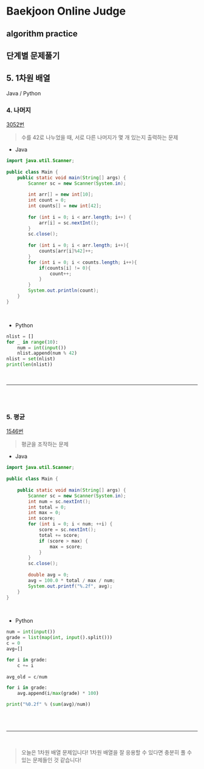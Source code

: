 # Baekjoon Online Judge

## algorithm practice

## 단계별 문제풀기

## 5. 1차원 배열

Java / Python
<br>

### 4. 나머지
[3052번](https://www.acmicpc.net/problem/3052) 
> 수를 42로 나누었을 때, 서로 다른 나머지가 몇 개 있는지 출력하는 문제

- Java
```java
import java.util.Scanner;
 
public class Main {
	public static void main(String[] args) {
		Scanner sc = new Scanner(System.in);
        
		int arr[] = new int[10];
		int count = 0;
		int counts[] = new int[42];
        
		for (int i = 0; i < arr.length; i++) {
			arr[i] = sc.nextInt();
		}
		sc.close();
        
		for (int i = 0; i < arr.length; i++){
			counts[arr[i]%42]++;
		}
		for (int i = 0; i < counts.length; i++){
			if(counts[i] != 0){
				count++;
			}
		}
		System.out.println(count);
	}
}
```

<br>

- Python

```python
nlist = []
for _ in range(10):
    num = int(input())
    nlist.append(num % 42)
nlist = set(nlist)
print(len(nlist))
```
<br>

---


<br><br>

### 5. 평균
[1546번](https://www.acmicpc.net/problem/1546) 
> 평균을 조작하는 문제

- Java
```java
import java.util.Scanner;
 
public class Main {
 
    public static void main(String[] args) {
        Scanner sc = new Scanner(System.in);
        int num = sc.nextInt();
        int total = 0;
        int max = 0;
        int score;
        for (int i = 0; i < num; ++i) {
            score = sc.nextInt();
            total += score;
            if (score > max) {
                max = score;
            }
        }
        sc.close();
         
        double avg = 0;
        avg = 100.0 * total / max / num;
        System.out.printf("%.2f", avg);
    }
}
```

<br>

- Python

```python
num = int(input())
grade = list(map(int, input().split()))
c = 0
avg=[]

for i in grade:
    c += i
    
avg_old = c/num

for i in grade:
    avg.append(i/max(grade) * 100)

print("%0.2f" % (sum(avg)/num))
```

<br><br>

---
<br>

> 오늘은 1차원 배열 문제입니다!
1차원 배열을 잘 응용할 수 있다면 충분히 풀 수 있는 문제들인 것 같습니다!
